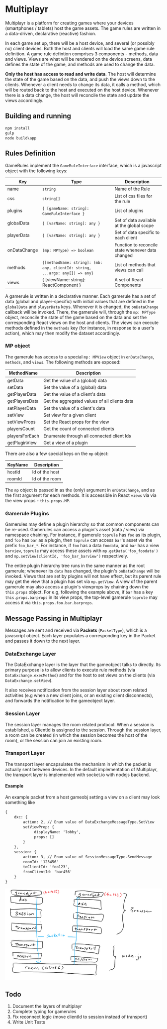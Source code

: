 Multiplayr
==========

Multiplayr is a platform for creating games where your devices (smartphones / tablets) host the game assets. The game rules
are written in a data-driven, declarative (reactive) fashion.

In each game set up, there will be a host device, and several (or possibly no) client devices. Both the host and clients will
load the same game rule definition. A game rule defintion comprises 3 components - methods, data and views. Views are what will
be rendered on the device screens, data defines the state of the game, and methods are used to change the data.

**Only the host has access to read and write data**. The host will determine the state of the game based on the data, and push
the views down to the clients. Whenever a client needs to change its data, it calls a method, which will be routed back to the
host and executed on the host device. Whenever there is a data change, the host will reconcile the state and update the views
accordingly.

Building and running
--------------------

```
npm install
gulp
node build\app
```

Rules Definition
-----------------

GameRules implement the ```GameRuleInterface``` interface, which is a javascript object with the following keys:

| Key | Type | Description |
|-----|------|-------------|
| name | ```string``` | Name of the Rule |
| css | ```string[]``` | List of css files for the rule |
| plugins | ```{ [gameName: string]: GameRuleInterface }``` | List of plugins |
| globalData | ```{ [varName: string]: any }``` | Set of data available at the global scope |
| playerData | ```{ [varName: string]: any }``` | Set of data specific to each client |
| onDataChange | ```(mp: MPType) => boolean``` | Function to reconcile state whenever data changed |
| methods | ```{[methodName: string]: (mb: any, clientId: string, ...args: any[]) => any}``` | List of methods that views can call |
| views | { [viewName: string]: ReactComponent } | A set of React Components |

A gamerule is written in a declarative manner. Each gamerule has a set of data (global and player-specific) with initial values that are defined in
the ```globalData``` and ```playerData``` keys. Whenever it is changed, the ```onDataChange``` callback will be invoked. There, the gamerule will,
through the ```mp: MPType``` object, reconcile the state of the game based on the data and set the corresponding React views on the host and clients.
The views can execute methods defined in the ```methods``` key (for instance, in response to a user's action), which may then modify the dataset accordingly.

### MP object

The gamerule has access to a special ```mp: MPView``` object in ```onDataChange```, ```methods```, and ```views```. The following methods are exposed:

| MethodName | Description |
|------------|-------------|
| getData | Get the value of a (global) data |
| setData | Set the value of a (global) data |
| getPlayerData | Get the value of a client's data |
| getPlayersData | Get the aggregated values of all clients data |
| setPlayerData | Set the value of a client's data |
| setView | Set view for a given client |
| setViewProps | Set the React props for the view |
| playersCount | Get the count of connected clients |
| playersForEach | Enumerate through all connected client Ids |
| getPluginView | Get a view of a plugin |

There are also a few special keys on the ```mp``` object:

| KeyName | Description |
|---------|-------------|
| hostId | Id of the host |
| roomId | Id of the room |

The ```mp``` object is passed in as the (only) argument in ```onDataChange```, and as the first argument for each methods. It is accessible in React ```views``` via via the view props - ```this.props.MP```.

### Gamerule Plugins

Gamerules may define a plugin hierarchy so that common components can be re-used. Gamerules can access a plugin's asset (data / view) via namespace
chaining. For instance, if gamerule ```toprule``` has ```foo``` as its plugin, and ```foo``` has ```bar``` as a plugin, then ```toprule``` can access ```bar```'s
asset via the prefix ```foo_bar_*```. For instance, if ```foo``` has a data ```foodata```, and ```bar``` has a view ```barview```, ```toprule``` may access these
assets with ```mp.getData('foo_foodata')``` and ```mp.setView(clientId, 'foo_bar_barview')``` respectively.

The entire plugin hierarchy tree runs in the same manner as the root gamerule; whenever its ```data``` has changed, the plugin's ```onDataChange``` will be
invoked. Views that are set by plugins will not have effect, but its parent rule may get the view that a plugin has set via ```mp.getView```. A view of the parent gamerule may also access a plugin's viewprops by chaining down the ```this.props``` object. For e.g, following the example above, if ```bar``` has a key ```this.props.barprops``` in its view props, the top-level gamerule ```toprule``` may access it via ```this.props.foo.bar.barprops```.

Message Passing in Multiplayr
--------------------------------

Messages are sent and received via **Packets** (```PacketType```), which is a javascript object.
Each layer populates a corresponding key in the Packet and passes it down to the next layer.

### DataExchange Layer

The DataExchange layer is the layer that the gameobject talks to directly. Its primary purpose is to allow
clients to execute rule methods (via ```DataExchange.execMethod```) and for the host to set views on the clients
(via ```DataExchange.setView```).

It also receives notification from the session layer about room related activities (e.g when a new client joins, or
an existing client disconnects), and forwards the notification to the gameobject layer.

### Session Layer

The session layer manages the room related protocol. When a session is established, a ClientId is assigned to the session.
Through the session layer, a room can be created (in which the session becomes the host of the room), or the session can
join an existing room.

### Transport Layer

The transport layer encapsulates the mechanism in which the packet is actually sent between devices. In the default
implementation of Multiplayr, the transport layer is implemented with socket.io with nodejs backend.

#### Example

An example packet from a host gameobj setting a view on a client may look something like

```
{
    dxc: {
        action: 2, // Enum value of DataExchangeMessageType.SetView
        setViewProp: {
             displayName: 'lobby',
             props: []
        }
    },
    session: {
        action: 3, // Enum value of SessionMessageType.SendMessage
        roomId: '123456'
        toClientId: 'foo123',
        fromClientId: 'bar456'
    }
}
```

![Packet Example](/images/packet_example.png)

Todo
----

1. Document the layers of multiplayr
2. Complete typing for gamerules
3. Fix reconnect logic (move clientId to session instead of transport)
4. Write Unit Tests
